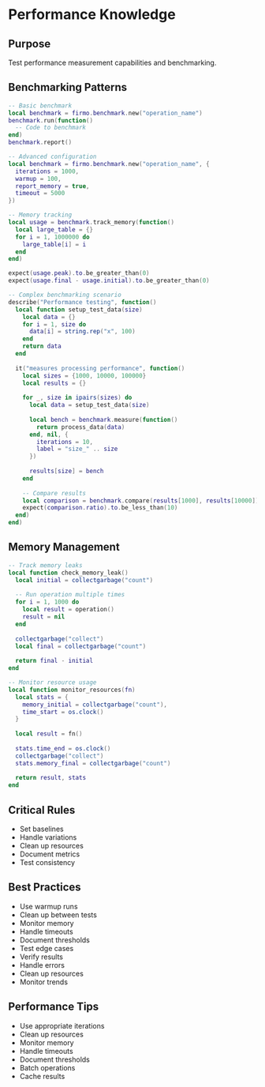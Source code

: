 # Performance Knowledge

## Purpose
Test performance measurement capabilities and benchmarking.

## Benchmarking Patterns
```lua
-- Basic benchmark
local benchmark = firmo.benchmark.new("operation_name")
benchmark.run(function()
  -- Code to benchmark
end)
benchmark.report()

-- Advanced configuration
local benchmark = firmo.benchmark.new("operation_name", {
  iterations = 1000,
  warmup = 100,
  report_memory = true,
  timeout = 5000
})

-- Memory tracking
local usage = benchmark.track_memory(function()
  local large_table = {}
  for i = 1, 1000000 do
    large_table[i] = i
  end
end)

expect(usage.peak).to.be_greater_than(0)
expect(usage.final - usage.initial).to.be_greater_than(0)

-- Complex benchmarking scenario
describe("Performance testing", function()
  local function setup_test_data(size)
    local data = {}
    for i = 1, size do
      data[i] = string.rep("x", 100)
    end
    return data
  end
  
  it("measures processing performance", function()
    local sizes = {1000, 10000, 100000}
    local results = {}
    
    for _, size in ipairs(sizes) do
      local data = setup_test_data(size)
      
      local bench = benchmark.measure(function()
        return process_data(data)
      end, nil, {
        iterations = 10,
        label = "size_" .. size
      })
      
      results[size] = bench
    end
    
    -- Compare results
    local comparison = benchmark.compare(results[1000], results[10000])
    expect(comparison.ratio).to.be_less_than(10)
  end)
end)
```

## Memory Management
```lua
-- Track memory leaks
local function check_memory_leak()
  local initial = collectgarbage("count")
  
  -- Run operation multiple times
  for i = 1, 1000 do
    local result = operation()
    result = nil
  end
  
  collectgarbage("collect")
  local final = collectgarbage("count")
  
  return final - initial
end

-- Monitor resource usage
local function monitor_resources(fn)
  local stats = {
    memory_initial = collectgarbage("count"),
    time_start = os.clock()
  }
  
  local result = fn()
  
  stats.time_end = os.clock()
  collectgarbage("collect")
  stats.memory_final = collectgarbage("count")
  
  return result, stats
end
```

## Critical Rules
- Set baselines
- Handle variations
- Clean up resources
- Document metrics
- Test consistency

## Best Practices
- Use warmup runs
- Clean up between tests
- Monitor memory
- Handle timeouts
- Document thresholds
- Test edge cases
- Verify results
- Handle errors
- Clean up resources
- Monitor trends

## Performance Tips
- Use appropriate iterations
- Clean up resources
- Monitor memory
- Handle timeouts
- Document thresholds
- Batch operations
- Cache results